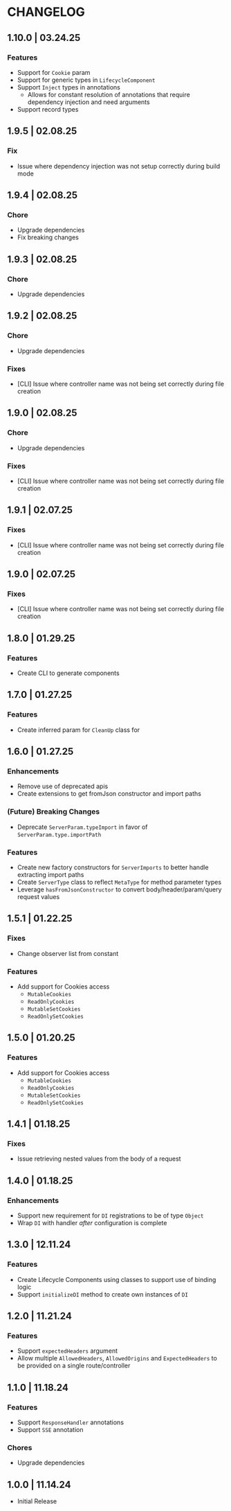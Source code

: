 # CHANGELOG

## 1.10.0 | 03.24.25

### Features

- Support for `Cookie` param
- Support for generic types in `LifecycleComponent`
- Support `Inject` types in annotations
  - Allows for constant resolution of annotations that require dependency injection and need arguments
- Support record types

## 1.9.5 | 02.08.25

### Fix

- Issue where dependency injection was not setup correctly during build mode

## 1.9.4 | 02.08.25

### Chore

- Upgrade dependencies
- Fix breaking changes

## 1.9.3 | 02.08.25

### Chore

- Upgrade dependencies

## 1.9.2 | 02.08.25

### Chore

- Upgrade dependencies

### Fixes

- [CLI] Issue where controller name was not being set correctly during file creation

## 1.9.0 | 02.08.25

### Chore

- Upgrade dependencies

### Fixes

- [CLI] Issue where controller name was not being set correctly during file creation

## 1.9.1 | 02.07.25

### Fixes

- [CLI] Issue where controller name was not being set correctly during file creation

## 1.9.0 | 02.07.25

### Fixes

- [CLI] Issue where controller name was not being set correctly during file creation

## 1.8.0 | 01.29.25

### Features

- Create CLI to generate components

## 1.7.0 | 01.27.25

### Features

- Create inferred param for `CleanUp` class for

## 1.6.0 | 01.27.25

### Enhancements

- Remove use of deprecated apis
- Create extensions to get fromJson constructor and import paths

### (Future) Breaking Changes

- Deprecate `ServerParam.typeImport` in favor of `ServerParam.type.importPath`

### Features

- Create new factory constructors for `ServerImports` to better handle extracting import paths
- Create `ServerType` class to reflect `MetaType` for method parameter types
- Leverage `hasFromJsonConstructor` to convert body/header/param/query request values

## 1.5.1 | 01.22.25

### Fixes

- Change observer list from constant

### Features

- Add support for Cookies access
  - `MutableCookies`
  - `ReadOnlyCookies`
  - `MutableSetCookies`
  - `ReadOnlySetCookies`

## 1.5.0 | 01.20.25

### Features

- Add support for Cookies access
  - `MutableCookies`
  - `ReadOnlyCookies`
  - `MutableSetCookies`
  - `ReadOnlySetCookies`

## 1.4.1 | 01.18.25

### Fixes

- Issue retrieving nested values from the body of a request

## 1.4.0 | 01.18.25

### Enhancements

- Support new requirement for `DI` registrations to be of type `Object`
- Wrap `DI` with handler _after_ configuration is complete

## 1.3.0 | 12.11.24

### Features

- Create Lifecycle Components using classes to support use of binding logic
- Support `initializeDI` method to create own instances of `DI`

## 1.2.0 | 11.21.24

### Features

- Support `expectedHeaders` argument
- Allow multiple `AllowedHeaders`, `AllowedOrigins` and `ExpectedHeaders` to be provided on a single route/controller

## 1.1.0 | 11.18.24

### Features

- Support `ResponseHandler` annotations
- Support `SSE` annotation

### Chores

- Upgrade dependencies

## 1.0.0 | 11.14.24

- Initial Release
